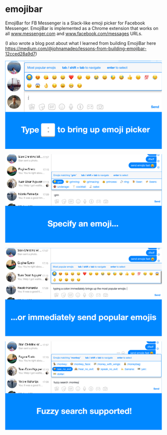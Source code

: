 # emojibar

EmojiBar for FB Messenger is a Slack-like emoji picker for Facebook Messenger. EmojiBar is implemented as a Chrome extension that works on all www.messenger.com and www.facebook.com/messages URLs.

(I also wrote a blog post about what I learned from building EmojiBar here https://medium.com/@johnamadeo/lessons-from-building-emojibar-12cced28a9d7)

![](assets/ph/gallery1.jpg)

![](assets/ph/gallery2.jpg)

![](assets/ph/gallery3.jpg)

![](assets/ph/gallery4.jpg)

